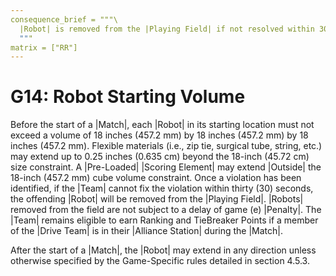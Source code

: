 ```yaml
---
consequence_brief = """\
  |Robot| is removed from the |Playing Field| if not resolved within 30 seconds.\
  """
matrix = ["RR"]
---
```


# G14: Robot Starting Volume

Before the start of a |Match|, each |Robot| in its starting location must not
exceed a volume of 18 inches (457.2 mm) by 18 inches (457.2 mm) by 18 inches
(457.2 mm). Flexible materials (i.e., zip tie, surgical tube, string, etc.)
may extend up to 0.25 inches (0.635 cm) beyond the 18-inch (45.72 cm) size
constraint. A |Pre-Loaded| |Scoring Element| may extend |Outside| the 18-inch
(457.2 mm) cube volume constraint. Once a violation has been identified, if
the |Team| cannot fix the violation within thirty (30) seconds, the offending
|Robot| will be removed from the |Playing Field|. |Robots| removed from the
field are not subject to a delay of game (<G13>e) |Penalty|. The |Team| remains
eligible to earn Ranking and TieBreaker Points if a member of the |Drive Team|
is in their |Alliance Station| during the |Match|.

After the start of a |Match|, the |Robot| may extend in any direction unless
otherwise specified by the Game-Specific rules detailed in section 4.5.3.
